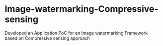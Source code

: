 # Image-watermarking-Compressive-sensing
Developed an Application PoC for an Image watermarking Framework based on Compressive sensing approach
